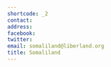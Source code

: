 ```yaml
---
shortcode: _2
contact: 
address: 
facebook: 
twitter: 
email: somaliland@liberland.org
title: Somaliland
---
```

